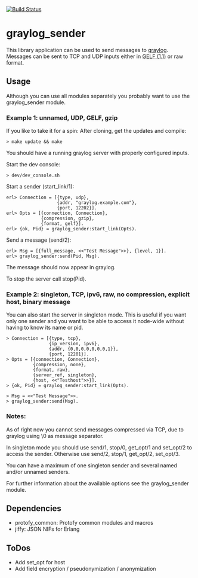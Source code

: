 [![Build Status](https://travis-ci.org/protofy/erl_graylog_sender.svg)](https://travis-ci.org/protofy/erl_graylog_sender)

# graylog_sender

This library application can be used to send messages to [graylog](https://www.graylog.org/).
Messages can be sent to TCP and UDP inputs either in [GELF (1.1)](https://www.graylog.org/resources/gelf/) or raw format.

## Usage
Although you can use all modules separately you probably want to use the graylog_sender module.

### Example 1: unnamed, UDP, GELF, gzip
If you like to take it for a spin: After cloning, get the updates and compile:

    > make update && make

You should have a running graylog server with properly configured inputs.

Start the dev console:

    > dev/dev_console.sh
    
Start a sender (start_link/1):
```
erl> Connection = [{type, udp},
                   {addr, "graylog.example.com"},
                   {port, 12202}].
erl> Opts = [{connection, Connection},
             {compression, gzip},
             {format, gelf}].
erl> {ok, Pid} = graylog_sender:start_link(Opts).
```

Send a message (send/2):
```
erl> Msg = [{full_message, <<"Test Message">>}, {level, 1}].
erl> graylog_sender:send(Pid, Msg).
```

The message should now appear in graylog.

To stop the server call stop(Pid).


### Example 2: singleton, TCP, ipv6, raw, no compression, explicit host, binary message
You can also start the server in singleton mode. This is useful if you want only one sender and you want to be able to access it node-wide without having to know its name or pid.

```
> Connection = [{type, tcp},
                {ip_version, ipv6},
                {addr, {0,0,0,0,0,0,0,1}},
                {port, 12201}].
> Opts = [{connection, Connection},
          {compression, none},
          {format, raw},
          {server_ref, singleton},
          {host, <<"Testhost">>}].
> {ok, Pid} = graylog_sender:start_link(Opts).

> Msg = <<"Test Message">>.
> graylog_sender:send(Msg).
```

### Notes:
As of right now you cannot send messages compressed via TCP, due to graylog using \0 as message separator.  

In singleton mode you should use send/1, stop/0, get_opt/1 and set_opt/2 to access the sender. Otherwise use send/2, stop/1, get_opt/2, set_opt/3.

You can have a maximum of one singleton sender and several named and/or unnamed senders. 

For further information about the available options see the graylog_sender module.

## Dependencies
- protofy_common: Protofy common modules and macros
- jiffy: JSON NIFs for Erlang


## ToDos
- Add set_opt for host
- Add field encryption / pseudonymization / anonymization 
